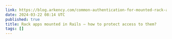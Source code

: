 ```yaml
---
link: https://blog.arkency.com/common-authentication-for-mounted-rack-apps-in-rails/
date: 2024-03-22 08:14 UTC
published: true
title: Rack apps mounted in Rails — how to protect access to them?
tags: []
---
```



